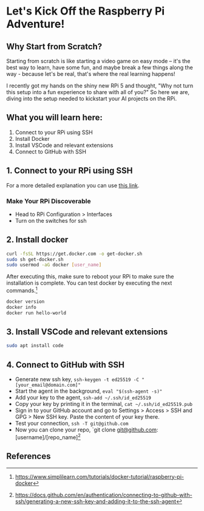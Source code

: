 # Let's Kick Off the Raspberry Pi Adventure!

## Why Start from Scratch?
Starting from scratch is like starting a video game on easy mode – it's the best way to learn, have some fun, and maybe break a few things along the way - because let's be real, that's where the real learning happens!

I recently got my hands on the shiny new RPi 5 and thought, "Why not turn this setup into a fun experience to share with all of you?" So here we are, diving into the setup needed to kickstart your AI projects on the RPi.

## What you will learn here:

1. Connect to your RPi using SSH
2. Install Docker
3. Install VSCode and relevant extensions
4. Connect to GitHub with SSH


## 1. Connect to your RPi using SSH

For a more detailed explanation you can use [this link](https://www.raspberrypi.com/documentation/computers/remote-access.html).

### Make Your RPi Discoverable
+ Head to RPi Configuration > Interfaces
+ Turn on the switches for ssh

## 2. Install docker
```bash
curl -fsSL https://get.docker.com -o get-docker.sh
sudo sh get-docker.sh
sudo usermod -aG docker [user_name]
```
After executing this, make sure to reboot your RPi to make sure the installation is complete. You can test docker by executing the next commands.[^fn-nth-4]

```bash
docker version
docker info
docker run hello-world
```

## 3. Install VSCode and relevant extensions
```bash
sudo apt install code
```

## 4. Connect to GitHub with SSH
+ Generate new ssh key, `ssh-keygen -t ed25519 -C "[your_email@domain.com]"`
+ Start the agent in the background, `eval "$(ssh-agent -s)"`
+ Add your key to the agent, `ssh-add ~/.ssh/id_ed25519`
+ Copy your key by printing it in the terminal, `cat ~/.ssh/id_ed25519.pub`
+ Sign in to your GitHub account and go to Settings > Access > SSH and GPG > New SSH key. Paste the content of your key there.
+ Test your connection, `ssh -T git@github.com`
+ Now you can clone your repo, `git clone git@github.com:[username]/[repo_name][^fn-nth-5]


## References
[^fn-nth-4]: https://www.simplilearn.com/tutorials/docker-tutorial/raspberry-pi-docker
[^fn-nth-5]: https://docs.github.com/en/authentication/connecting-to-github-with-ssh/generating-a-new-ssh-key-and-adding-it-to-the-ssh-agent
